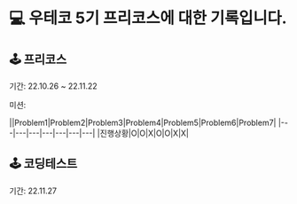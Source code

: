 # 💻 우테코 5기 프리코스에 대한 기록입니다.

## 🕹 프리코스
기간: 22.10.26 ~ 22.11.22

미션: 

||Problem1|Problem2|Problem3|Problem4|Problem5|Problem6|Problem7|
|---|---|---|---|---|---|---|
|진행상황|O|O|X|O|O|X|X|

## 🕹 코딩테스트
기간: 22.11.27
